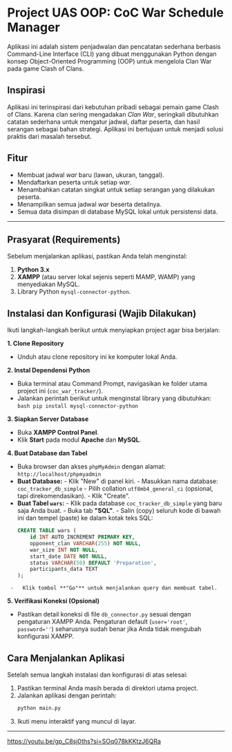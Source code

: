 # Project UAS OOP: CoC War Schedule Manager

Aplikasi ini adalah sistem penjadwalan dan pencatatan sederhana berbasis Command-Line Interface (CLI) yang dibuat menggunakan Python dengan konsep Object-Oriented Programming (OOP) untuk mengelola Clan War pada game Clash of Clans.

## Inspirasi

Aplikasi ini terinspirasi dari kebutuhan pribadi sebagai pemain game Clash of Clans. Karena clan sering mengadakan *Clan War*, seringkali dibutuhkan catatan sederhana untuk mengatur jadwal, daftar peserta, dan hasil serangan sebagai bahan strategi. Aplikasi ini bertujuan untuk menjadi solusi praktis dari masalah tersebut.

## Fitur

-   Membuat jadwal *war* baru (lawan, ukuran, tanggal).
-   Mendaftarkan peserta untuk setiap *war*.
-   Menambahkan catatan singkat untuk setiap serangan yang dilakukan peserta.
-   Menampilkan semua jadwal *war* beserta detailnya.
-   Semua data disimpan di database MySQL lokal untuk persistensi data.

---

## Prasyarat (Requirements)

Sebelum menjalankan aplikasi, pastikan Anda telah menginstal:
1.  **Python 3.x**
2.  **XAMPP** (atau server lokal sejenis seperti MAMP, WAMP) yang menyediakan MySQL.
3.  Library Python `mysql-connector-python`.

## Instalasi dan Konfigurasi (Wajib Dilakukan)

Ikuti langkah-langkah berikut untuk menyiapkan project agar bisa berjalan:

**1. Clone Repository**
   -   Unduh atau clone repository ini ke komputer lokal Anda.

**2. Instal Dependensi Python**
   -   Buka terminal atau Command Prompt, navigasikan ke folder utama project ini (`coc_war_tracker/`).
   -   Jalankan perintah berikut untuk menginstal library yang dibutuhkan:
     ```bash
     pip install mysql-connector-python
     ```

**3. Siapkan Server Database**
   -   Buka **XAMPP Control Panel**.
   -   Klik **Start** pada modul **Apache** dan **MySQL**.

**4. Buat Database dan Tabel**
   -   Buka browser dan akses `phpMyAdmin` dengan alamat: `http://localhost/phpmyadmin`
   -   **Buat Database:**
     -   Klik "New" di panel kiri.
     -   Masukkan nama database: `coc_tracker_db_simple`
     -   Pilih collation `utf8mb4_general_ci` (opsional, tapi direkomendasikan).
     -   Klik "Create".
   -   **Buat Tabel `wars`:**
     -   Klik pada database `coc_tracker_db_simple` yang baru saja Anda buat.
     -   Buka tab **"SQL"**.
     -   Salin (copy) seluruh kode di bawah ini dan tempel (paste) ke dalam kotak teks SQL:
       ```sql
       CREATE TABLE wars (
           id INT AUTO_INCREMENT PRIMARY KEY,
           opponent_clan VARCHAR(255) NOT NULL,
           war_size INT NOT NULL,
           start_date DATE NOT NULL,
           status VARCHAR(50) DEFAULT 'Preparation',
           participants_data TEXT 
       );
       ```
     -   Klik tombol **"Go"** untuk menjalankan query dan membuat tabel.

**5. Verifikasi Koneksi (Opsional)**
   -   Pastikan detail koneksi di file `db_connector.py` sesuai dengan pengaturan XAMPP Anda. Pengaturan default (`user='root'`, `password=''`) seharusnya sudah benar jika Anda tidak mengubah konfigurasi XAMPP.

## Cara Menjalankan Aplikasi

Setelah semua langkah instalasi dan konfigurasi di atas selesai:
1.  Pastikan terminal Anda masih berada di direktori utama project.
2.  Jalankan aplikasi dengan perintah:
    ```bash
    python main.py
    ```
3.  Ikuti menu interaktif yang muncul di layar.

---

https://youtu.be/gp_C8sj0ths?si=SOq078kKKtzJ6QRa
